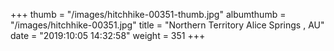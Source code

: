 +++
thumb = "/images/hitchhike-00351-thumb.jpg"
albumthumb = "/images/hitchhike-00351.jpg"
title = "Northern Territory Alice Springs , AU"
date = "2019:10:05 14:32:58"
weight = 351
+++
